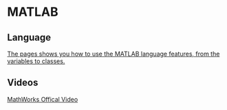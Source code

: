 # MATLAB 

## Language

[The pages shows you how to use the MATLAB language features, from the variables to classes.](language.md)

## Videos

[MathWorks Offical Video](videos.md)
